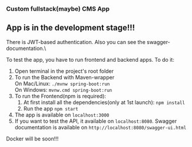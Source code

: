 ### Custom fullstack(maybe) CMS App

## App is in the development stage!!!

There is JWT-based authentication. Also you can see the swagger-documentation.\

To test the app, you have to run frontend and backend apps. To do it:
1. Open terminal in the project's root folder
2. To run the Backend with Maven-wrapper\
    On Mac/Linux:
    ```./mvnw spring-boot:run```\
    On Windows:
    ```mvnw.cmd spring-boot:run```
3. To run the Frontend(npm is required):
    1. At first install all the dependencies(only at 1st launch):
        ```npm install```
    2. Run the app
        ```npm start```
4. The app is available on ```localhost:3000```
5. If you want to test the API, it available on ```localhost:8080```.
Swagger documentation is available on ```http://localhost:8080/swagger-ui.html```


Docker will be soon!!!